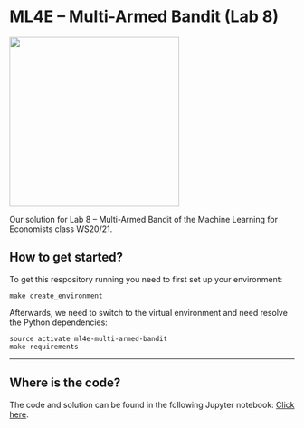 # ML4E – Multi-Armed Bandit (Lab 8)

<img src="https://upload.wikimedia.org/wikipedia/commons/8/82/Las_Vegas_slot_machines.jpg" width="300px" />

Our solution for Lab 8 – Multi-Armed Bandit of the Machine Learning for Economists class WS20/21.

## How to get started?
To get this respository running you need to first set up your environment:
````shell
make create_environment
````
Afterwards, we need to switch to the virtual environment and need resolve the Python dependencies:

````shell
source activate ml4e-multi-armed-bandit
make requirements
````
--------

## Where is the code?
The code and solution can be found in the following Jupyter notebook: <a href="Lab8_MultiArmedBandits_MM_PB.ipynb">Click here</a>.